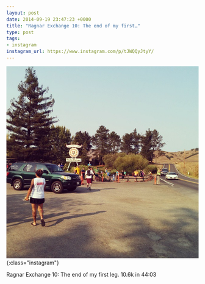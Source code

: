 ```yaml
---
layout: post
date: 2014-09-19 23:47:23 +0000
title: "Ragnar Exchange 10: The end of my first…"
type: post
tags:
- instagram
instagram_url: https://www.instagram.com/p/tJWQQyJtyY/
---
```


![Instagram - tJWQQyJtyY](/img/tJWQQyJtyY.jpg){:class="instagram"}

Ragnar Exchange 10: The end of my first leg. 10.6k in 44:03
